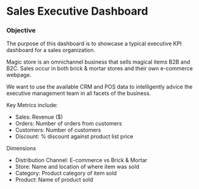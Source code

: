# Sales Executive Dashboard

### Objective
The purpose of this dashboard is to showcase a typical executive KPI dashboard for a sales organization. 

Magic store is an omnichannel business that sells magical items B2B and B2C. Sales occur in both brick & mortar stores and their own e-commerce webpage.

We want to use the available CRM and POS data to intelligently advice the executive management team in all facets of the business.

Key Metrics include:
- Sales: Revenue ($)
- Orders: Number of orders from customers 
- Customers: Number of customers
- Discount: % discount against product list price

Dimensions
- Distribution Channel: E-commerce vs Brick & Mortar
- Store: Name and location of where item was sold
- Category: Product category of item sold
- Product: Name of product sold


